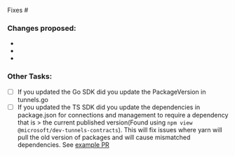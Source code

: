 Fixes #

### Changes proposed: 
-
-
-

### Other Tasks:

- [ ] If you updated the Go SDK did you update the PackageVersion in tunnels.go
- [ ] If you updated the TS SDK did you update the dependencies in package.json for connections and management to require a dependency that is > the current published version(Found using `npm view @microsoft/dev-tunnels-contracts`). This will fix issues where yarn will pull the old version of packages and will cause mismatched dependencies. See [example PR](https://github.com/microsoft/dev-tunnels/pull/358)
